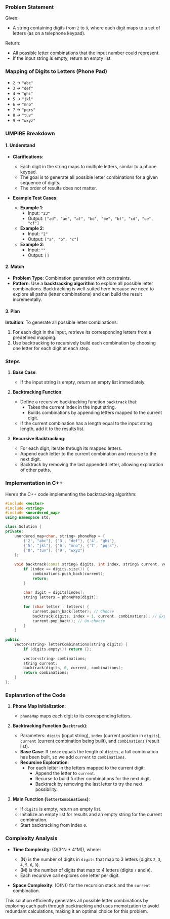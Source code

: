 ### Problem Statement

Given:
- A string containing digits from `2` to `9`, where each digit maps to a set of letters (as on a telephone keypad).

Return:
- All possible letter combinations that the input number could represent.
- If the input string is empty, return an empty list.

### Mapping of Digits to Letters (Phone Pad)

- `2` -> `"abc"`
- `3` -> `"def"`
- `4` -> `"ghi"`
- `5` -> `"jkl"`
- `6` -> `"mno"`
- `7` -> `"pqrs"`
- `8` -> `"tuv"`
- `9` -> `"wxyz"`

### UMPIRE Breakdown

#### **1. Understand**
- **Clarifications**:
  - Each digit in the string maps to multiple letters, similar to a phone keypad.
  - The goal is to generate all possible letter combinations for a given sequence of digits.
  - The order of results does not matter.

- **Example Test Cases**:
  - **Example 1**:
    - Input: `"23"`
    - Output: `["ad", "ae", "af", "bd", "be", "bf", "cd", "ce", "cf"]`
  - **Example 2**:
    - Input: `"2"`
    - Output: `["a", "b", "c"]`
  - **Example 3**:
    - Input: `""`
    - Output: `[]`

#### **2. Match**
- **Problem Type**: Combination generation with constraints.
- **Pattern**: Use a **backtracking algorithm** to explore all possible letter combinations. Backtracking is well-suited here because we need to explore all paths (letter combinations) and can build the result incrementally.

#### **3. Plan**

**Intuition**:
To generate all possible letter combinations:
1. For each digit in the input, retrieve its corresponding letters from a predefined mapping.
2. Use backtracking to recursively build each combination by choosing one letter for each digit at each step.

### Steps

1. **Base Case**:
   - If the input string is empty, return an empty list immediately.

2. **Backtracking Function**:
   - Define a recursive backtracking function `backtrack` that:
     - Takes the current index in the input string.
     - Builds combinations by appending letters mapped to the current digit.
   - If the current combination has a length equal to the input string length, add it to the results list.

3. **Recursive Backtracking**:
   - For each digit, iterate through its mapped letters.
   - Append each letter to the current combination and recurse to the next digit.
   - Backtrack by removing the last appended letter, allowing exploration of other paths.

### Implementation in C++

Here’s the C++ code implementing the backtracking algorithm:

```cpp
#include <vector>
#include <string>
#include <unordered_map>
using namespace std;

class Solution {
private:
    unordered_map<char, string> phoneMap = {
        {'2', "abc"}, {'3', "def"}, {'4', "ghi"},
        {'5', "jkl"}, {'6', "mno"}, {'7', "pqrs"},
        {'8', "tuv"}, {'9', "wxyz"}
    };
    
    void backtrack(const string& digits, int index, string& current, vector<string>& combinations) {
        if (index == digits.size()) {
            combinations.push_back(current);
            return;
        }
        
        char digit = digits[index];
        string letters = phoneMap[digit];
        
        for (char letter : letters) {
            current.push_back(letter); // Choose
            backtrack(digits, index + 1, current, combinations); // Explore
            current.pop_back(); // Un-choose
        }
    }
    
public:
    vector<string> letterCombinations(string digits) {
        if (digits.empty()) return {};
        
        vector<string> combinations;
        string current;
        backtrack(digits, 0, current, combinations);
        return combinations;
    }
};
```

### Explanation of the Code

1. **Phone Map Initialization**:
   - `phoneMap` maps each digit to its corresponding letters.

2. **Backtracking Function (`backtrack`)**:
   - Parameters: `digits` (input string), `index` (current position in `digits`), `current` (current combination being built), and `combinations` (result list).
   - **Base Case**: If `index` equals the length of `digits`, a full combination has been built, so we add `current` to `combinations`.
   - **Recursive Exploration**:
     - For each letter in the letters mapped to the current digit:
       - Append the letter to `current`.
       - Recurse to build further combinations for the next digit.
       - Backtrack by removing the last letter to try the next possibility.

3. **Main Function (`letterCombinations`)**:
   - If `digits` is empty, return an empty list.
   - Initialize an empty list for results and an empty string for the current combination.
   - Start backtracking from index `0`.

### Complexity Analysis

- **Time Complexity**: \(O(3^N * 4^M)\), where:
  - \(N\) is the number of digits in `digits` that map to 3 letters (digits `2`, `3`, `4`, `5`, `6`, `8`).
  - \(M\) is the number of digits that map to 4 letters (digits `7` and `9`).
  - Each recursive call explores one letter per digit.

- **Space Complexity**: \(O(N)\) for the recursion stack and the `current` combination.

This solution efficiently generates all possible letter combinations by exploring each path through backtracking and uses memoization to avoid redundant calculations, making it an optimal choice for this problem.